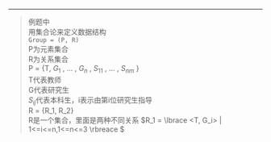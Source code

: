 ---
>例题中  
>用集合论来定义数据结构  
>`Group = (P, R)`   
>P为元素集合  
>R为关系集合  
>P = {T, $G_1$ , ... , $G_n$ , $S_{11}$ , ... , $S_{nm}$ }  
>T代表教师  
>G代表研究生  
>$S_{ij}$代表本科生，i表示由第i位研究生指导  
>R = {R_1, R_2}  
>R是一个集合，里面是两种不同关系
>$R_1 = \lbrace <T, G_i> | 1<=i<=n,1<=n<=3 \rbreace $
>
